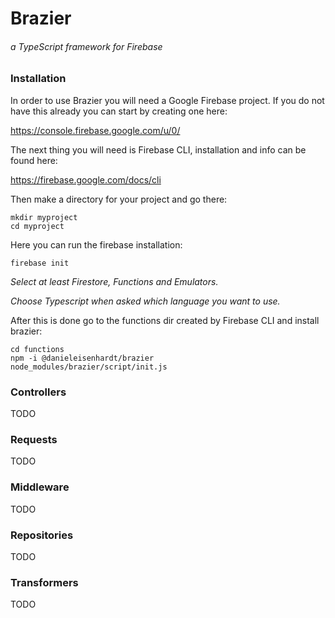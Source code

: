 # Brazier

###### a TypeScript framework for Firebase

### Installation

In order to use Brazier you will need a Google Firebase project. If you do not have this already you can start by creating one here:

https://console.firebase.google.com/u/0/

The next thing you will need is Firebase CLI, installation and info can be found here:

https://firebase.google.com/docs/cli

Then make a directory for your project and go there:
```
mkdir myproject
cd myproject
```

Here you can run the firebase installation:

```
firebase init
```
*Select at least Firestore, Functions and Emulators.*

*Choose Typescript when asked which language you want to use.*

After this is done go to the functions dir created by Firebase CLI and install brazier:
```
cd functions
npm -i @danieleisenhardt/brazier
node_modules/brazier/script/init.js
```

### Controllers
TODO

### Requests
TODO

### Middleware
TODO

### Repositories
TODO

### Transformers
TODO
